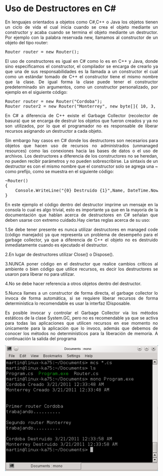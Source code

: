 # Uso de Destructores en C#

<p align="justify">
En lenguajes orientados a objetos como C#,C++ o Java los objetos tienen un ciclo de vida el cual inicia cuando se crea el objeto mediante un constructor y acaba cuando se termina el objeto mediante un destructor.
Por ejemplo con la palabra reservada new, llamamos al constructor de un
objeto del tipo router:
</p>
<pre>
Router router = new Router();
</pre>
<p align="justify">
El uso de constructores es igual en C# como lo es en C++ y Java, donde sino especificamos el constructor, el compilador se encarga de crearlo ya que una de sus responsabilidades es la llamada a un constructor el cual como un estándar tomado de C++ el constructor tiene el mismo nombre que la clase.
De igual forma la clase puede tener el constructor predeterminado sin argumentos, como un constructor personalizado, por ejemplo en el siguiente código:
</p>
<pre>
Router router = new Router("Cordoba");
Router router2 = new Router("Monterrey", new byte[]{ 10, 3, 0, 0 });
</pre>
<p align="justify">
En C# a diferencia de C++ existe el Garbage Collector (recolector de basura) que se encarga de destruir los objetos que fueron creados y ya no son utilizados, por lo que el programador no es responsable de liberar recursos asignando un destructor a cada objeto.
</p>
<p align="justify">
Sin embargo hay casos en C# donde los destructores son necesarios para objetos que hacen uso de recursos no administrados (unmanaged resources) como las conexiones hacia las bases de datos o el uso de archivos.
Los destructores a diferencia de los constructores no se heredan, no pueden recibir parámetros y no pueden sobrescribirse.
La sintaxis de un destructor es con el mismo nombre que el constructor solo se agrega una ~ como prefijo, como se muestra en el siguiente código:
</p>
<pre>
~Router()
{
    Console.WriteLine("{0} Destruido {1}",Name, DateTime.Now);
}
</pre>
<p align="justify">
En este ejemplo el código dentro del destructor imprime un mensaje en la consola lo cual es algo trivial, esto es importante ya que en la mayoría de la documentación que hablan acerca de destructores en C# señalan que deben usarse con extremo cuidado.Hay ciertas reglas acerca de su uso:
</p>
<p align="justify">
1.Se debe tener presente es nunca utilizar destructores en managed code (código manejado) ya que representa un problema de desempeño para el garbage collector, ya que a diferencia de C++ el objeto no es destruido inmediatamente cuando es ejecutado el destructor.
</p>
<p align="justify">
2.En lugar de destructores utilizar Close() o Dispose().
</p>
<p align="justify">
3.NUNCA poner código en el destructor que realice cambios críticos al ambiente o bien código que utilice recursos, es decir los destructores se usaron para liberar no para utilizar.
</p>
<p align="justify">
4.No se debe hacer referencia a otros objetos dentro del destructor.
</p>
<p align="justify">
5.Nunca llames a un constructor de forma directa, el garbage collector
lo invoca de forma automática, si se requiere liberar recursos de forma
determinística lo recomendable es usar la interfaz IDisposable.
</p>
<p align="justify">
Es posible invocar y controlar el Garbage Collector vía los métodos estáticos de la clase System.GC, pero no es recomendable ya que se activa para todas las aplicaciones que utilicen recursos en ese momento no únicamente para la aplicación que lo invoco, además que debemos de conocer los métodos no determinísticos para la liberación de memoria.
A continuación la salida del programa
</p>
<img src="images/destructor.png">
